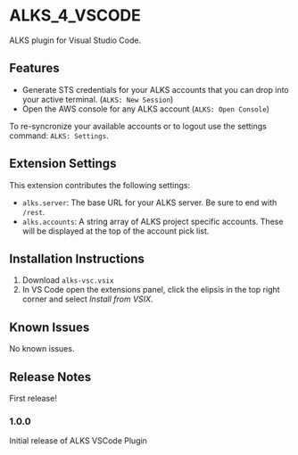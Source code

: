 # ALKS_4_VSCODE

ALKS plugin for Visual Studio Code.

## Features

- Generate STS credentials for your ALKS accounts that you can drop into your active terminal. (`ALKS: New Session`)
- Open the AWS console for any ALKS account (`ALKS: Open Console`)

To re-syncronize your available accounts or to logout use the settings command: `ALKS: Settings`.

## Extension Settings

This extension contributes the following settings:

* `alks.server`: The base URL for your ALKS server. Be sure to end with `/rest`.
* `alks.accounts`: A string array of ALKS project specific accounts. These will be displayed at the top of the account pick list.

## Installation Instructions

1. Download `alks-vsc.vsix`
2. In VS Code open the extensions panel, click the elipsis in the top right corner and select _Install from VSIX_.

## Known Issues

No known issues.

## Release Notes

First release!

### 1.0.0

Initial release of ALKS VSCode Plugin
